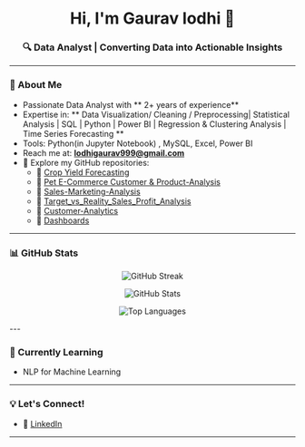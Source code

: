 
<h1 align="center">Hi, I'm Gaurav lodhi 👋</h1>
<h3 align="center">🔍 Data Analyst | Converting Data into Actionable Insights</h3>

---


### 🔹 About Me

-  Passionate Data Analyst with ** 2+ years of experience**
-  Expertise in: ** Data Visualization/ Cleaning / Preprocessing| Statistical Analysis | SQL | Python | Power BI | Regression & Clustering Analysis | Time Series Forecasting **
-  Tools: Python(in Jupyter Notebook) , MySQL, Excel, Power BI
-  Reach me at: **lodhigaurav999@gmail.com**
- 📂 Explore my GitHub repositories:
  - 🔹 [Crop Yield Forecasting](https://github.com/lodhi-999/Crop-Yield-Prediction)
  - 🔹 [Pet E-Commerce Customer & Product-Analysis](https://github.com/lodhi-999/Pet-E-commerce-Customer-Product-Analysis)
  - 🔹 [Sales-Marketing-Analysis](https://github.com/lodhi-999/Sales-Marketing-Analysis)
  - 🔹 [Target_vs_Reality_Sales_Profit_Analysis](https://github.com/lodhi-999/Target_vs_Reality_Full_Funnel_Sales_Profit_Analysis)
  - 🔹 [Customer-Analytics](https://github.com/lodhi-999/Customer-Analytics)
  - 🔹 [Dashboards](https://github.com/lodhi-999/Gameplay-Player-Retention-Dashboard)

---

### 📊 GitHub Stats

<p align="center">
  <img src="https://streak-stats.demolab.com?user=lodhi-999&theme=default&hide_border=false&border_radius=10" alt="GitHub Streak" />
</p>

<p align="center">
  <img src="https://github-readme-stats.vercel.app/api?username=lodhi-999&show_icons=true&include_all_commits=true&count_private=true&theme=default&hide_border=false&border_radius=10" alt="GitHub Stats" />
</p>

<p align="center">
  <img src="https://github-readme-stats.vercel.app/api/top-langs/?username=lodhi-999&layout=compact&theme=default&hide_border=false&border_radius=10" alt="Top Languages" />
</p>
---

### 🌱 Currently Learning
- NLP for Machine Learning


---

### 💡 Let's Connect!
- 💼 [LinkedIn](https://www.linkedin.com/in/gaurav-lodhi999)
---
